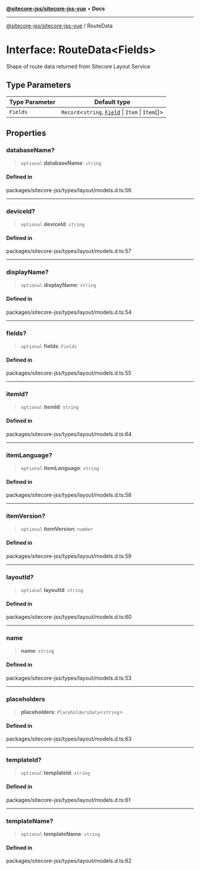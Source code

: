 [**@sitecore-jss/sitecore-jss-vue**](../README.md) • **Docs**

***

[@sitecore-jss/sitecore-jss-vue](../README.md) / RouteData

# Interface: RouteData\<Fields\>

Shape of route data returned from Sitecore Layout Service

## Type Parameters

| Type Parameter | Default type |
| ------ | ------ |
| `Fields` | `Record`\<`string`, [`Field`](Field.md) \| `Item` \| `Item`[]\> |

## Properties

### databaseName?

> `optional` **databaseName**: `string`

#### Defined in

packages/sitecore-jss/types/layout/models.d.ts:56

***

### deviceId?

> `optional` **deviceId**: `string`

#### Defined in

packages/sitecore-jss/types/layout/models.d.ts:57

***

### displayName?

> `optional` **displayName**: `string`

#### Defined in

packages/sitecore-jss/types/layout/models.d.ts:54

***

### fields?

> `optional` **fields**: `Fields`

#### Defined in

packages/sitecore-jss/types/layout/models.d.ts:55

***

### itemId?

> `optional` **itemId**: `string`

#### Defined in

packages/sitecore-jss/types/layout/models.d.ts:64

***

### itemLanguage?

> `optional` **itemLanguage**: `string`

#### Defined in

packages/sitecore-jss/types/layout/models.d.ts:58

***

### itemVersion?

> `optional` **itemVersion**: `number`

#### Defined in

packages/sitecore-jss/types/layout/models.d.ts:59

***

### layoutId?

> `optional` **layoutId**: `string`

#### Defined in

packages/sitecore-jss/types/layout/models.d.ts:60

***

### name

> **name**: `string`

#### Defined in

packages/sitecore-jss/types/layout/models.d.ts:53

***

### placeholders

> **placeholders**: `PlaceholdersData`\<`string`\>

#### Defined in

packages/sitecore-jss/types/layout/models.d.ts:63

***

### templateId?

> `optional` **templateId**: `string`

#### Defined in

packages/sitecore-jss/types/layout/models.d.ts:61

***

### templateName?

> `optional` **templateName**: `string`

#### Defined in

packages/sitecore-jss/types/layout/models.d.ts:62
